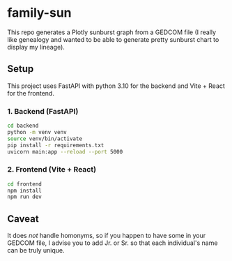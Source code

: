# family-sun
This repo generates a Plotly sunburst graph from a GEDCOM file (I really like genealogy and wanted to be able to generate pretty sunburst chart to display my lineage).

## Setup
This project uses FastAPI with python 3.10 for the backend and Vite + React for the frontend.

### 1. Backend (FastAPI)
```bash
cd backend
python -m venv venv
source venv/bin/activate
pip install -r requirements.txt
uvicorn main:app --reload --port 5000
```

### 2. Frontend (Vite + React)
```bash
cd frontend
npm install
npm run dev
```

## Caveat
It does _not_ handle homonyms, so if you happen to have some in your GEDCOM file, I advise you to add Jr. or Sr. so that each individual's name can be truly unique.
